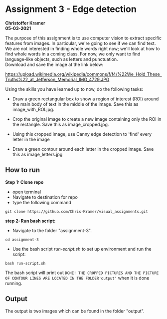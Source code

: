 # Assignment 3 - Edge detection
**Christoffer Kramer**  
**05-03-2021**  


The purpose of this assignment is to use computer vision to extract specific features from images. In particular, we're going to see if we can find text. We are not interested in finding whole words right now; we'll look at how to find whole words in a coming class. For now, we only want to find language-like objects, such as letters and punctuation.  
Download and save the image at the link below:  

https://upload.wikimedia.org/wikipedia/commons/f/f4/%22We_Hold_These_Truths%22_at_Jefferson_Memorial_IMG_4729.JPG

Using the skills you have learned up to now, do the following tasks:  

- Draw a green rectangular box to show a region of interest (ROI) around the main body of text in the middle of the image. Save this as image_with_ROI.jpg.  

- Crop the original image to create a new image containing only the ROI in the rectangle. Save this as image_cropped.jpg.  

- Using this cropped image, use Canny edge detection to 'find' every letter in the image  

- Draw a green contour around each letter in the cropped image. Save this as image_letters.jpg  


## How to run

**Step 1: Clone repo**
- open terminal
- Navigate to destination for repo
- type the following command
 ```console
 git clone https://github.com/Chris-Kramer/visual_assignments.git
 ```
**step 2: Run bash script:**
- Navigate to the folder "assignment-3".
```console
cd assignment-3
```  
- Use the bash script _run-script.sh_ to set up environment and run the script:  
```console
bash run-script.sh
```  
The bash script will print out `DONE! THE CROPPED PICTURES AND THE PICTURE OF CONTOUR LINES ARE LOCATED IN THE FOLDER'output'` when it is done running. 

## Output
The output is two images which can be found in the folder "output".